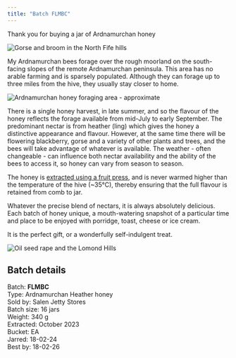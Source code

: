 ```yaml
---
title: "Batch FLMBC"
---
```


Thank you for buying a jar of Ardnamurchan honey

![Gorse and broom in the North Fife hills](/images/lochaber/LochaberView.webp)

My Ardnamurchan bees forage over the rough moorland on the south-facing slopes of the remote Ardnamurchan peninsula. This area has no arable farming and is sparsely populated. Although they can forage up to three miles from the hive, they usually stay closer to home. 

![Ardnamurchan honey foraging area - approximate](/images/lochaber/ArdnamurchanHoney.webp)

There is a single honey harvest, in late summer, and so the flavour of the honey reflects the forage available from mid-July to early September. The predominant nectar is from heather (ling) which gives the honey a distinctive appearance and flavour. However, at the same time there will be flowering blackberry, gorse and a variety of other plants and trees, and the bees will take advantage of whatever is available. The weather - often changeable - can influence both nectar availability and the ability of the bees to access it, so honey can vary from season to season. 

The honey is [extracted using a fruit press](https://theapiarist.org/under-pressure-the-speidel-hydropress/), and is never warmed higher than the temperature of the hive (~35°C), thereby ensuring that the full flavour is retained from comb to jar. 

Whatever the precise blend of nectars, it is always absolutely delicious. Each batch of honey unique, a mouth-watering snapshot of a particular time and place to be enjoyed with porridge, toast, cheese or ice cream. 

It is the perfect gift, or a wonderfully self-indulgent treat.

![Oil seed rape and the Lomond Hills](/images/lochaber/220602-01.jpg)

## Batch details

Batch: **FLMBC**<BR>
Type: Ardnamurchan Heather honey<BR>
Sold by: Salen Jetty Stores<BR>
Batch size: 16 jars<BR>
Weight: 340 g<BR>
Extracted: October 2023<BR>
Bucket: EA<BR>
Jarred: 18-02-24<BR>
Best by: 18-02-26